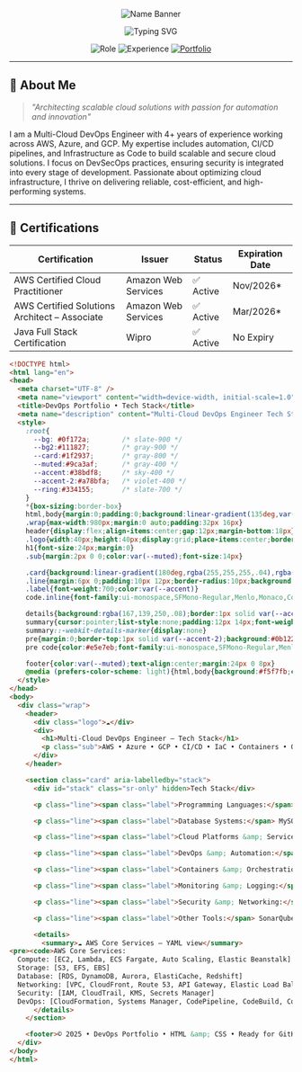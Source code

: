 <p align="center">
  <img src="https://readme-typing-svg.demolab.com?font=Fira+Code&weight=900&size=45&duration=1&pause=1000&color=800080&center=true&vCenter=true&width=1000&lines=Venkata+Srimannarayana+Yasam" alt="Name Banner" />
</p>



<p align="center">
  <img src="https://readme-typing-svg.herokuapp.com?font=Fira+Code&size=30&duration=3000&pause=1000&color=1E90FF&center=true&vCenter=true&width=800&lines=Certified+Cloud+Professional;AWS+%7C+AZURE+%7C+GCP" alt="Typing SVG" />
</p>
<div align="center">

![Role](https://img.shields.io/badge/Role-Multi--Cloud%20DevSecOps%20Engineer-0099ff?style=for-the-badge&logo=cloudflare&logoColor=white)
![Experience](https://img.shields.io/badge/Experience-4%2B%20Years-4ecdc4?style=for-the-badge&logo=calendar&logoColor=white)
[![Portfolio](https://img.shields.io/badge/Portfolio-Live-green?style=for-the-badge&logo=github-pages)](https://venkata0714.github.io)

</div>

---

## 🌟 About Me

> *"Architecting scalable cloud solutions with passion for automation and innovation"*

I am a Multi-Cloud DevOps Engineer with 4+ years of experience working across AWS, Azure, and GCP. My expertise includes automation, CI/CD pipelines, and Infrastructure as Code to build scalable and secure cloud solutions. I focus on DevSecOps practices, ensuring security is integrated into every stage of development. Passionate about optimizing cloud infrastructure, I thrive on delivering reliable, cost-efficient, and high-performing systems.



---
## 📜 Certifications

| Certification                              | Issuer                 | Status   | Expiration Date |
|--------------------------------------------|------------------------|----------|-----------------|
| AWS Certified Cloud Practitioner           | Amazon Web Services    | ✅ Active | Nov/2026*       |
| AWS Certified Solutions Architect – Associate | Amazon Web Services | ✅ Active | Mar/2026*       |
| Java Full Stack Certification              | Wipro                  | ✅ Active | No Expiry       |

```html
<!DOCTYPE html>
<html lang="en">
<head>
  <meta charset="UTF-8" />
  <meta name="viewport" content="width=device-width, initial-scale=1.0" />
  <title>DevOps Portfolio • Tech Stack</title>
  <meta name="description" content="Multi‑Cloud DevOps Engineer Tech Stack" />
  <style>
    :root{
      --bg: #0f172a;        /* slate-900 */
      --bg2:#111827;        /* gray-900 */
      --card:#1f2937;       /* gray-800 */
      --muted:#9ca3af;      /* gray-400 */
      --accent:#38bdf8;     /* sky-400 */
      --accent-2:#a78bfa;   /* violet-400 */
      --ring:#334155;       /* slate-700 */
    }
    *{box-sizing:border-box}
    html,body{margin:0;padding:0;background:linear-gradient(135deg,var(--bg),var(--bg2));color:#fff;font:16px/1.65 system-ui,-apple-system,Segoe UI,Roboto,Helvetica,Arial,"Apple Color Emoji","Segoe UI Emoji"}
    .wrap{max-width:980px;margin:0 auto;padding:32px 16px}
    header{display:flex;align-items:center;gap:12px;margin-bottom:18px}
    .logo{width:40px;height:40px;display:grid;place-items:center;border-radius:12px;background:rgba(255,255,255,.08);box-shadow:inset 0 0 0 1px var(--ring)}
    h1{font-size:24px;margin:0}
    .sub{margin:2px 0 0;color:var(--muted);font-size:14px}

    .card{background:linear-gradient(180deg,rgba(255,255,255,.04),rgba(255,255,255,.02));border:1px solid var(--ring);border-radius:16px;padding:18px;margin:14px 0}
    .line{margin:6px 0;padding:10px 12px;border-radius:10px;background:rgba(15,23,42,.55);border:1px solid var(--ring)}
    .label{font-weight:700;color:var(--accent)}
    code.inline{font-family:ui-monospace,SFMono-Regular,Menlo,Monaco,Consolas,"Liberation Mono","Courier New",monospace;background:#0b1220;border:1px solid var(--ring);padding:.15rem .35rem;border-radius:6px}

    details{background:rgba(167,139,250,.08);border:1px solid var(--accent-2);border-radius:14px;margin-top:10px}
    summary{cursor:pointer;list-style:none;padding:12px 14px;font-weight:700;color:#e9d5ff}
    summary::-webkit-details-marker{display:none}
    pre{margin:0;border-top:1px solid var(--accent-2);background:#0b1220;padding:14px;border-radius:0 0 14px 14px;overflow:auto}
    pre code{color:#e5e7eb;font-family:ui-monospace,SFMono-Regular,Menlo,Monaco,Consolas,"Liberation Mono","Courier New",monospace}

    footer{color:var(--muted);text-align:center;margin:24px 0 8px}
    @media (prefers-color-scheme: light){html,body{background:#f5f7fb;color:#0b1220}.card{background:#fff}.line{background:#f8fafc}}
  </style>
</head>
<body>
  <div class="wrap">
    <header>
      <div class="logo">☁️</div>
      <div>
        <h1>Multi‑Cloud DevOps Engineer — Tech Stack</h1>
        <p class="sub">AWS • Azure • GCP • CI/CD • IaC • Containers • Observability</p>
      </div>
    </header>

    <section class="card" aria-labelledby="stack">
      <div id="stack" class="sr-only" hidden>Tech Stack</div>

      <p class="line"><span class="label">Programming Languages:</span> C, Python, JavaScript, Java, OOPs, Bash/Shell.</p>

      <p class="line"><span class="label">Database Systems:</span> MySQL, PostgreSQL, MongoDB, DynamoDB, Amazon RDS, Aurora, ElastiCache.</p>

      <p class="line"><span class="label">Cloud Platforms &amp; Services:</span> AWS (EC2, S3, RDS, Aurora, EFS, ElastiCache, Route 53, CloudFront, IAM, VPC, ELB, Auto Scaling, Lambda, ECS/EKS Fargate, Secrets Manager), Azure, GCP.</p>

      <p class="line"><span class="label">DevOps &amp; Automation:</span> Git (GitHub, GitLab, Bitbucket), Maven, CI/CD (Jenkins, GitHub Actions, GitLab CI, Bamboo), Infrastructure (Terraform, CloudFormation, Ansible, Puppet, Chef), ArgoCD, Selenium, Nagios, Jira, Confluence, Bash/Shell scripting.</p>

      <p class="line"><span class="label">Containers &amp; Orchestration:</span> Docker, Kubernetes (EKS, AKS, GKE), Helm, Blue-Green &amp; Canary Deployments, OpenShift, Docker Hub.</p>

      <p class="line"><span class="label">Monitoring &amp; Logging:</span> Prometheus, Grafana, AWS CloudWatch, ELK (Elasticsearch, Logstash, Kibana), Loki, Splunk, Datadog, New Relic.</p>

      <p class="line"><span class="label">Security &amp; Networking:</span> IAM, AWS KMS, Vault, SGs, NACLs, VPN/IPSec, Firewall, SSL/TLS, Compliance &amp; Auditing, Secrets Manager.</p>

      <p class="line"><span class="label">Other Tools:</span> SonarQube, Trivy, Redis, Nexus/Artifactory, OpenCV, Q‑learning, PID Control.</p>

      <details>
        <summary>☁️ AWS Core Services — YAML view</summary>
<pre><code>AWS Core Services:
  Compute: [EC2, Lambda, ECS Fargate, Auto Scaling, Elastic Beanstalk]
  Storage: [S3, EFS, EBS]
  Database: [RDS, DynamoDB, Aurora, ElastiCache, Redshift]
  Networking: [VPC, CloudFront, Route 53, API Gateway, Elastic Load Balancer (ALB/NLB)]
  Security: [IAM, CloudTrail, KMS, Secrets Manager]
  DevOps: [CloudFormation, Systems Manager, CodePipeline, CodeBuild, CodeDeploy, CodeCommit, CloudWatch]</code></pre>
      </details>
    </section>

    <footer>© 2025 • DevOps Portfolio • HTML &amp; CSS • Ready for GitHub Pages</footer>
  </div>
</body>
</html>
```

